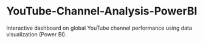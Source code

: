 # YouTube-Channel-Analysis-PowerBI
Interactive dashboard on global YouTube channel performance using data visualization (Power BI).
